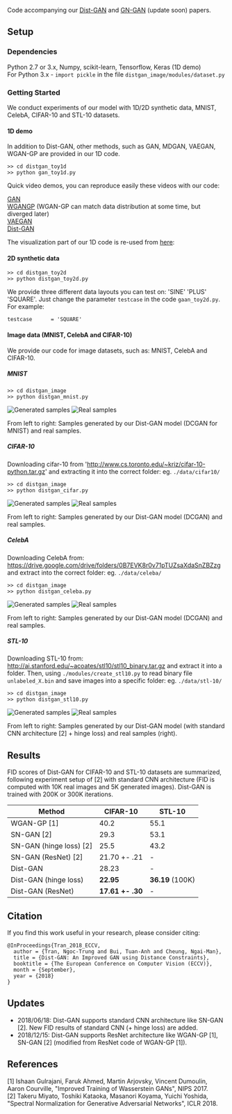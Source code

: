 Code accompanying our [Dist-GAN](https://arxiv.org/abs/1803.08887) and [GN-GAN](https://arxiv.org/abs/1811.01333) (update soon) papers.

## Setup

### Dependencies
Python 2.7 or 3.x, Numpy, scikit-learn, Tensorflow, Keras (1D demo) <br>
For Python 3.x - `import pickle` in the file `distgan_image/modules/dataset.py`

### Getting Started
We conduct experiments of our model with 1D/2D synthetic data, MNIST, CelebA, CIFAR-10 and STL-10 datasets.

#### 1D demo
In addition to Dist-GAN, other methods, such as GAN, MDGAN, VAEGAN, WGAN-GP are provided in our 1D code.

```
>> cd distgan_toy1d
>> python gan_toy1d.py
```

Quick video demos, you can reproduce easily these videos with our code:

[GAN](https://www.youtube.com/watch?v=eisFNXbGaNI) <br>
[WGANGP](https://www.youtube.com/watch?v=5MDBwdfD5rY) (WGAN-GP can match data distribution at some time, but diverged later) <br>
[VAEGAN](https://www.youtube.com/watch?v=587z8VBcvvQ) <br>
[Dist-GAN](https://www.youtube.com/watch?v=IjbdMNo4m_8) <br>

The visualization part of our 1D code is re-used from [here](https://github.com/kremerj/gan):

#### 2D synthetic data
```
>> cd distgan_toy2d
>> python distgan_toy2d.py
```

We provide three different data layouts you can test on: 'SINE' 'PLUS' 'SQUARE'. Just change the parameter `testcase` in the code `gaan_toy2d.py`. For example:
```
testcase      = 'SQUARE'
```

#### Image data (MNIST, CelebA and CIFAR-10)

We provide our code for image datasets, such as: MNIST, CelebA and CIFAR-10.

##### MNIST

```
>> cd distgan_image
>> python distgan_mnist.py
```

![Generated samples](./distgan_image/images/mnist_100000_fake.jpg)
![Real samples](./distgan_image/images/mnist_100000_real.jpg)

From left to right: Samples generated by our Dist-GAN model (DCGAN for MNIST) and real samples.

##### CIFAR-10
Downloading cifar-10 from 'http://www.cs.toronto.edu/~kriz/cifar-10-python.tar.gz' and extracting it into the correct folder: eg. `./data/cifar10/`

```
>> cd distgan_image
>> python distgan_cifar.py
```

![Generated samples](./distgan_image/images/cifar_100000_fake.jpg)
![Real samples](./distgan_image/images/cifar_100000_real.jpg)

From left to right: Samples generated by our Dist-GAN model (DCGAN) and real samples.

##### CelebA
Downloading CelebA from: https://drive.google.com/drive/folders/0B7EVK8r0v71pTUZsaXdaSnZBZzg and extract into the correct folder: eg. `./data/celeba/`

```
>> cd distgan_image
>> python distgan_celeba.py
```

![Generated samples](./distgan_image/images/celeba_25100_fake.jpg)
![Real samples](./distgan_image/images/celeba_100000_real.jpg)

From left to right: Samples generated by our Dist-GAN model (DCGAN) and real samples.

##### STL-10
Downloading STL-10 from: http://ai.stanford.edu/~acoates/stl10/stl10_binary.tar.gz and extract it into a folder. Then, using `./modules/create_stl10.py` to read binary file `unlabeled_X.bin` and save images into a specific folder: eg. `./data/stl-10/`

```
>> cd distgan_image
>> python distgan_stl10.py
```

![Generated samples](./distgan_image/images/stl_97000_fake.jpg)
![Real samples](./distgan_image/images/stl_97000_real.jpg)

From left to right: Samples generated by our Dist-GAN model (with standard CNN architecture [2] + hinge loss) and real samples (right).

## Results

FID scores of Dist-GAN for CIFAR-10 and STL-10 datasets are summarized, following experiment setup of [2] with standard CNN architecture (FID is computed with 10K real images and 5K generated images). Dist-GAN is trained with 200K or 300K iterations.

| Method                  | CIFAR-10      | STL-10|
| -------------           | ------------- | ----- |
| WGAN-GP [1]             | 40.2          | 55.1  |
| SN-GAN  [2]             | 29.3          | 53.1  |
| SN-GAN (hinge loss) [2] | 25.5          | 43.2  |
| SN-GAN (ResNet) [2]     | 21.70 +- .21| -     |
| Dist-GAN                | 28.23         | -     |
| Dist-GAN (hinge loss)   | **22.95**     | **36.19** (100K) |
| Dist-GAN (ResNet)       | **17.61 +- .30**| -     |


## Citation
If you find this work useful in your research, please consider citing:

```
@InProceedings{Tran_2018_ECCV,
  author = {Tran, Ngoc-Trung and Bui, Tuan-Anh and Cheung, Ngai-Man},
  title = {Dist-GAN: An Improved GAN using Distance Constraints},
  booktitle = {The European Conference on Computer Vision (ECCV)},
  month = {September},
  year = {2018}
}
```

## Updates
- 2018/06/18: Dist-GAN supports standard CNN architecture like SN-GAN [2]. New FID results of standard CNN (+ hinge loss) are added.
- 2018/12/15: Dist-GAN supports ResNet architecture like WGAN-GP [1], SN-GAN [2] (modified from ResNet code of WGAN-GP [1]).

## References

[1] Ishaan Gulrajani, Faruk Ahmed, Martin Arjovsky, Vincent Dumoulin, Aaron Courville, "Improved Training of Wasserstein GANs", NIPS 2017.<br>
[2] Takeru Miyato, Toshiki Kataoka, Masanori Koyama, Yuichi Yoshida, "Spectral Normalization for Generative Adversarial Networks", ICLR 2018.
